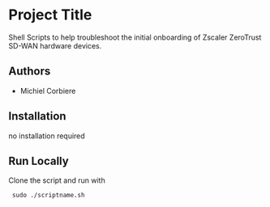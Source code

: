 # Project Title

Shell Scripts to help troubleshoot the initial onboarding of Zscaler ZeroTrust SD-WAN hardware devices.
## Authors

- Michiel Corbiere
## Installation 

no installation required
## Run Locally

Clone the script and run with

```
 sudo ./scriptname.sh
```